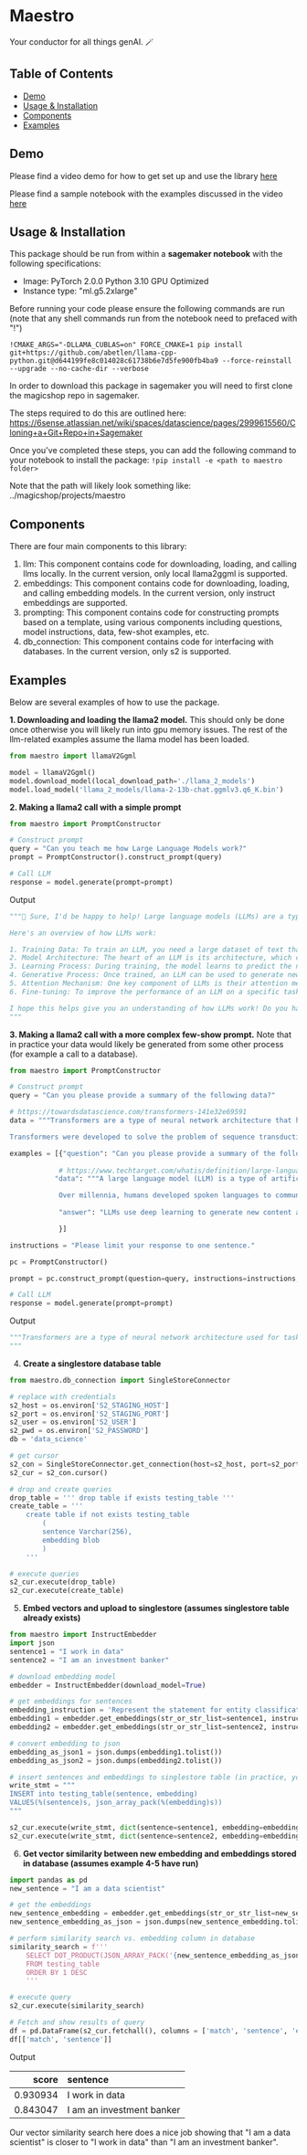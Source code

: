 # Maestro

Your conductor for all things genAI. :magic_wand:

## Table of Contents

- [Demo](#demo)
- [Usage & Installation](#usage--installation)
- [Components](#components)
- [Examples](#examples)

## Demo

Please find a video demo for how to get set up and use the library [here](https://6sense-my.sharepoint.com/:v:/p/skyler_dale/EUtvZ6nxLrBBkuLZqfEsKoYB6dRaRXn5dTzmsRvvNZlsMw?nav=eyJyZWZlcnJhbEluZm8iOnsicmVmZXJyYWxBcHAiOiJTdHJlYW1XZWJBcHAiLCJyZWZlcnJhbFZpZXciOiJTaGFyZURpYWxvZyIsInJlZmVycmFsQXBwUGxhdGZvcm0iOiJXZWIiLCJyZWZlcnJhbE1vZGUiOiJ2aWV3In19&e=nXFITO)

Please find a sample notebook with the examples discussed in the video [here](https://6sense-my.sharepoint.com/:u:/p/skyler_dale/EesMCBG8wyVLgqfxs54Z7q8BEPgSM_fNXGdjUoLF-FgXyQ?e=I2GkPl)

## Usage & Installation

This package should be run from within a **sagemaker notebook** with the following specifications:

- Image: PyTorch 2.0.0 Python 3.10 GPU Optimized
- Instance type: "ml.g5.2xlarge"

Before running your code please ensure the following commands are run (note that any shell commands run from the notebook need to prefaced with "!")

```
!CMAKE_ARGS="-DLLAMA_CUBLAS=on" FORCE_CMAKE=1 pip install git+https://github.com/abetlen/llama-cpp-python.git@d644199fe8c014028c61738b6e7d5fe900fb4ba9 --force-reinstall --upgrade --no-cache-dir --verbose
```

In order to download this package in sagemaker you will need to first clone the magicshop repo in sagemaker.

The steps required to do this are outlined here: https://6sense.atlassian.net/wiki/spaces/datascience/pages/2999615560/Cloning+a+Git+Repo+in+Sagemaker

Once you've completed these steps, you can add the following command to your notebook to install the package: ```!pip install -e <path to maestro folder>``` 

Note that the path will likely look something like: ../magicshop/projects/maestro

## Components

There are four main components to this library:

1. llm: This component contains code for downloading, loading, and calling llms locally. In the current version, only local llama2ggml is supported.
2. embeddings: This component contains code for downloading, loading, and calling embedding models. In the current version, only instruct embeddings are supported.
3. prompting: This component contains code for constructing prompts based on a template, using various components including questions, model instructions, data, few-shot examples, etc.
4. db_connection: This component contains code for interfacing with databases. In the current version, only s2 is supported.   

## Examples

Below are several examples of how to use the package.

**1. Downloading and loading the llama2 model.** This should only be done once otherwise you will likely run into gpu memory issues. The rest of the llm-related examples assume the llama model has been loaded.

```python
from maestro import llamaV2Ggml

model = llamaV2Ggml()
model.download_model(local_download_path='./llama_2_models')
model.load_model('llama_2_models/llama-2-13b-chat.ggmlv3.q6_K.bin')
``` 

**2. Making a llama2 call with a simple prompt**

```python
from maestro import PromptConstructor

# Construct prompt
query = "Can you teach me how Large Language Models work?"
prompt = PromptConstructor().construct_prompt(query)

# Call LLM
response = model.generate(prompt=prompt)

```

Output
```python
"""🤖 Sure, I'd be happy to help! Large language models (LLMs) are a type of artificial intelligence that can process and generate human-like text. They have become increasingly popular in recent years due to their impressive performance on a wide range of natural language processing tasks.

Here's an overview of how LLMs work:

1. Training Data: To train an LLM, you need a large dataset of text that the model can learn from. This dataset is typically composed of a variety of texts, such as books, articles, and websites, to ensure that the model is exposed to a wide range of writing styles and genres.
2. Model Architecture: The heart of an LLM is its architecture, which consists of multiple layers of interconnected nodes (also called "neurons"). Each node processes a small portion of the input text and passes it on to the next layer until the final output is generated.
3. Learning Process: During training, the model learns to predict the next word in a sequence of text based on the context provided by the previous words. This process is repeated millions of times, with the model adjusting its weights and biases to minimize the error between its predictions and the actual next word.
4. Generative Process: Once trained, an LLM can be used to generate new text that is similar in style and structure to the training data. The generative process involves feeding a prompt into the model's input layer and allowing it to generate text one word at a time until the desired length is reached.
5. Attention Mechanism: One key component of LLMs is their attention mechanism, which allows the model to focus on specific parts of the input text when generating output. This helps ensure that the generated text is relevant and coherent.
6. Fine-tuning: To improve the performance of an LLM on a specific task (such as language translation or sentiment analysis), it can be fine-tuned by adjusting its weights and biases to better fit the new task. This process typically involves retraining the model on a smaller dataset that is tailored to the new task.

I hope this helps give you an understanding of how LLMs work! Do you have any specific questions or areas you'd like me to expand upon? 🤔
"""
```

**3. Making a llama2 call with a more complex few-show prompt.** Note that in practice your data would likely be generated from some other process (for example a call to a database).

```python
from maestro import PromptConstructor

# Construct prompt
query = "Can you please provide a summary of the following data?"

# https://towardsdatascience.com/transformers-141e32e69591
data = """Transformers are a type of neural network architecture that have been gaining popularity. Transformers were recently used by OpenAI in their language models, and also used recently by DeepMind for AlphaStar — their program to defeat a top professional Starcraft player.

Transformers were developed to solve the problem of sequence transduction, or neural machine translation. That means any task that transforms an input sequence to an output sequence. This includes speech recognition, text-to-speech transformation, etc.."""

examples = [{"question": "Can you please provide a summary of the following data?",
            
            # https://www.techtarget.com/whatis/definition/large-language-model-LLM
           "data": """A large language model (LLM) is a type of artificial intelligence (AI) algorithm that uses deep learning techniques and massively large data sets to understand, summarize, generate and predict new content. The term generative AI also is closely connected with LLMs, which are, in fact, a type of generative AI that has been specifically architected to help generate text-based content.

            Over millennia, humans developed spoken languages to communicate. Language is at the core of all forms of human and technological communications; it provides the words, semantics and grammar needed to convey ideas and concepts. In the AI world, a language model serves a similar purpose, providing a basis to communicate and generate new concepts.""",
            
            "answer": "LLMs use deep learning to generate new content and provide a basis to communicate much like humnas."

            }]

instructions = "Please limit your response to one sentence."

pc = PromptConstructor()

prompt = pc.construct_prompt(question=query, instructions=instructions, data=data, examples=examples)

# Call LLM
response = model.generate(prompt=prompt) 
```

Output
```python
"""Transformers are a type of neural network architecture used for tasks like language modeling and speech recognition.
"""
```

4. **Create a singlestore database table**

```python
from maestro.db_connection import SingleStoreConnector

# replace with credentials
s2_host = os.environ['S2_STAGING_HOST']
s2_port = os.environ['S2_STAGING_PORT']
s2_user = os.environ['S2_USER']
s2_pwd = os.environ['S2_PASSWORD']
db = 'data_science'

# get cursor
s2_con = SingleStoreConnector.get_connection(host=s2_host, port=s2_port, database=db, user=s2_user, password=s2_pwd)
s2_cur = s2_con.cursor()

# drop and create queries
drop_table = ''' drop table if exists testing_table '''
create_table = '''
    create table if not exists testing_table
        (
        sentence Varchar(256),
        embedding blob
        )
    '''

# execute queries
s2_cur.execute(drop_table)
s2_cur.execute(create_table)
```

5. **Embed vectors and upload to singlestore (assumes singlestore table already exists)**

```python
from maestro import InstructEmbedder
import json
sentence1 = "I work in data"
sentence2 = "I am an investment banker"

# download embedding model
embedder = InstructEmbedder(download_model=True)

# get embeddings for sentences 
embedding_instruction = 'Represent the statement for entity classification:'
embedding1 = embedder.get_embeddings(str_or_str_list=sentence1, instruction=embedding_instruction)[0]
embedding2 = embedder.get_embeddings(str_or_str_list=sentence2, instruction=embedding_instruction)[0]

# convert embedding to json
embedding_as_json1 = json.dumps(embedding1.tolist())
embedding_as_json2 = json.dumps(embedding2.tolist())

# insert sentences and embeddings to singlestore table (in practice, you'll probably use a loop)
write_stmt = """
INSERT into testing_table(sentence, embedding)
VALUES(%(sentence)s, json_array_pack(%(embedding)s))
"""

s2_cur.execute(write_stmt, dict(sentence=sentence1, embedding=embedding_as_json1))
s2_cur.execute(write_stmt, dict(sentence=sentence2, embedding=embedding_as_json2))
```

6. **Get vector similarity between new embedding and embeddings stored in database (assumes example 4-5 have run)**

```python
import pandas as pd
new_sentence = "I am a data scientist"

# get the embeddings 
new_sentence_embedding = embedder.get_embeddings(str_or_str_list=new_sentence, instruction=embedding_instruction)[0]
new_sentence_embedding_as_json = json.dumps(new_sentence_embedding.tolist())

# perform similarity search vs. embedding column in database
similarity_search = f'''
    SELECT DOT_PRODUCT(JSON_ARRAY_PACK('{new_sentence_embedding_as_json}'), embedding) as cosine_sim, * 
    FROM testing_table
    ORDER BY 1 DESC
    '''

# execute query
s2_cur.execute(similarity_search)

# Fetch and show results of query
df = pd.DataFrame(s2_cur.fetchall(), columns = ['match', 'sentence', 'embedding'])
df[['match', 'sentence']]


```

Output

|    score | sentence                  |
|---------:|:--------------------------|
| 0.930934 | I work in data            |
| 0.843047 | I am an investment banker |

Our vector similarity search here does a nice job showing that "I am a data scientist" is closer to "I work in data" than "I am an investment banker".  